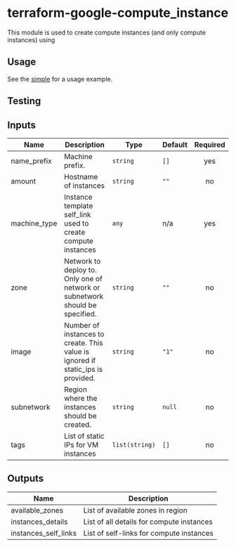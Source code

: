 # terraform-google-compute_instance

This module is used to create compute instances (and only compute instances) using

## Usage

See the [simple](https://github.com/terraform-google-modules/terraform-google-vm/tree/master/examples/compute_instance/simple) for a usage example.

## Testing


<!-- BEGINNING OF PRE-COMMIT-TERRAFORM DOCS HOOK -->
## Inputs

| Name | Description | Type | Default | Required |
|------|-------------|------|---------|:--------:|
| name_prefix | Machine prefix. | `string`| `[]` | yes |
| amount | Hostname of instances | `string` | `""` | no |
| machine_type | Instance template self\_link used to create compute instances | `any` | n/a | yes |
| zone | Network to deploy to. Only one of network or subnetwork should be specified. | `string` | `""` | no |
| image | Number of instances to create. This value is ignored if static\_ips is provided. | `string` | `"1"` | no |
| subnetwork | Region where the instances should be created. | `string` | `null` | no |
|tags | List of static IPs for VM instances | `list(string)` | `[]` | no |

## Outputs

| Name | Description |
|------|-------------|
| available\_zones | List of available zones in region |
| instances\_details | List of all details for compute instances |
| instances\_self\_links | List of self-links for compute instances |

<!-- END OF PRE-COMMIT-TERRAFORM DOCS HOOK -->
